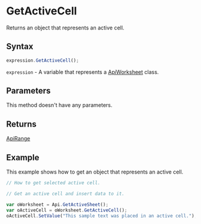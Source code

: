 # GetActiveCell

Returns an object that represents an active cell.

## Syntax

```javascript
expression.GetActiveCell();
```

`expression` - A variable that represents a [ApiWorksheet](../ApiWorksheet.md) class.

## Parameters

This method doesn't have any parameters.

## Returns

[ApiRange](../../ApiRange/ApiRange.md)

## Example

This example shows how to get an object that represents an active cell.

```javascript editor-xlsx
// How to get selected active cell.

// Get an active cell and insert data to it.

var oWorksheet = Api.GetActiveSheet();
var oActiveCell = oWorksheet.GetActiveCell();
oActiveCell.SetValue("This sample text was placed in an active cell.");
```
